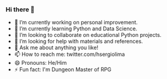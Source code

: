 ### Hi there 👋


- 🔭 I’m currently working on personal improvement.
- 🌱 I’m currently learning Python and Data Science.
- 👯 I’m looking to collaborate on educational Python projects.
- 🤔 I’m looking for help with materials and references.
- 💬 Ask me about anything you like!
- 📫 How to reach me: twitter.com/hsergiolima
- 😄 Pronouns: He/Him
- ⚡ Fun fact: I'm Dungeon Master of RPG

